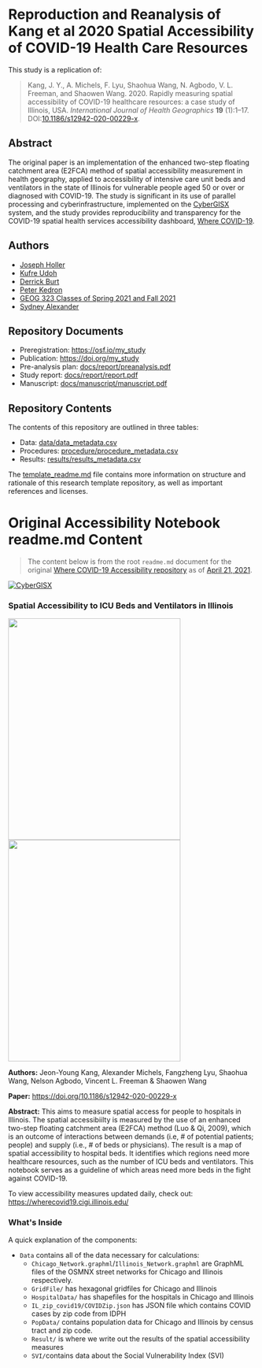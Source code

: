 # Reproduction and Reanalysis of Kang et al 2020 Spatial Accessibility of COVID-19 Health Care Resources

This study is a replication of:

> Kang, J. Y., A. Michels, F. Lyu, Shaohua Wang, N. Agbodo, V. L. Freeman, and Shaowen Wang. 2020. Rapidly measuring spatial accessibility of COVID-19 healthcare resources: a case study of Illinois, USA. *International Journal of Health Geographics* **19** (1):1–17. DOI:[10.1186/s12942-020-00229-x](https://doi.org/10.1186/s12942-020-00229-x).

## Abstract

The original paper is an implementation of the enhanced two-step floating catchment area (E2FCA) method of spatial accessibility measurement in health geography, applied to accessibility of intensive care unit beds and ventilators in the state of Illinois for vulnerable people aged 50 or over or diagnosed with COVID-19. The study is significant in its use of parallel processing and cyberinfrastructure, implemented on the [CyberGISX](https://cybergisx.cigi.illinois.edu) system, and the study provides reproducibility and transparency for the COVID-19 spatial health services accessibility dashboard, [Where COVID-19](https://wherecovid19.cigi.illinois.edu/).

## Authors

- [Joseph Holler](http://www.middlebury.edu/academics/geog/faculty/node/454160)
- [Kufre Udoh](https://kufreu.github.io)
- [Derrick Burt](https://derrickburt.github.io)
- [Peter Kedron](https://sgsup.asu.edu/peter-kedron)
- [GEOG 323 Classes of Spring 2021 and Fall 2021](https://gis4dev.github.io)
- [Sydney Alexander](https://sydalexander.github.io/)

## Repository Documents

- Preregistration: https://osf.io/my_study
- Publication: https://doi.org/my_study
- Pre-analysis plan: [docs/report/preanalysis.pdf](docs/report/preanalysis.pdf)
- Study report: [docs/report/report.pdf](docs/report/report.pdf)
- Manuscript: [docs/manuscript/manuscript.pdf](docs/manuscript/manuscript.pdf)

## Repository Contents

The contents of this repository are outlined in three tables:
- Data: [data/data_metadata.csv](data/data_metadata.csv)
- Procedures: [procedure/procedure_metadata.csv](procedure/procedure_metadata.csv)
- Results: [results/results_metadata.csv](results/results_metadata.csv)

The [template_readme.md](template_readme.md) file contains more information on structure and rationale of this research template repository, as well as important references and licenses.


# Original Accessibility Notebook readme.md Content

> The content below is from the root `readme.md` document for the original [Where COVID-19 Accessibility repository](https://github.com/cybergis/COVID-19AccessibilityNotebook) as of [April 21, 2021](https://github.com/cybergis/COVID-19AccessibilityNotebook/commit/3b4109fb2d513a61b40f97674b2277368e9494e6).

[![CyberGISX](results/figures/original/CyberGISXLogo.svg)](https://cybergisxhub.cigi.illinois.edu/)

### Spatial Accessibility to ICU Beds and Ventilators in Illinois

<div>
    <img src="results/figures/original/ChicagoResult.png" height="450" width="350"/>
    <img src="results/figures/original/IllinoisResult.png" height="450" width="350"/>
</div>

**Authors:** Jeon-Young Kang, Alexander Michels, Fangzheng Lyu, Shaohua Wang, Nelson Agbodo, Vincent L. Freeman & Shaowen Wang

**Paper:** https://doi.org/10.1186/s12942-020-00229-x

**Abstract:** This aims to measure spatial access for people to hospitals in Illinois. The spatial accessibiilty is measured by the use of an enhanced two-step floating catchment area (E2FCA) method (Luo & Qi, 2009), which is an outcome of interactions between demands (i.e, # of potential patients; people) and supply (i.e., # of beds or physicians). The result is a map of spatial accessibility to hospital beds. It identifies which regions need more healthcare resources, such as the number of ICU beds and ventilators. This notebook serves as a guideline of which areas need more beds in the fight against COVID-19.

To view accessibility measures updated daily, check out: https://wherecovid19.cigi.illinois.edu/

### What's Inside

A quick explanation of the components: 

* `Data` contains all of the data necessary for calculations:
  * `Chicago_Network.graphml`/`Illinois_Network.graphml` are GraphML files of the OSMNX street networks for Chicago and Illinois respectively.
  * `GridFile/` has hexagonal gridfiles for Chicago and Illinois
  * `HospitalData/` has shapefiles for the hospitals in Chicago and Illinois
  * `IL_zip_covid19/COVIDZip.json` has JSON file which contains COVID cases by zip code from IDPH
  * `PopData/` contains population data for Chicago and Illinois by census tract and zip code.
  * `Result/` is where we write out the results of the spatial accessibility measures
  * `SVI/`contains data about the Social Vulnerability Index (SVI)
